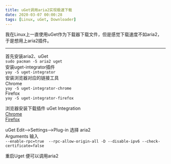 ```yaml
---
title: uGet调用aria2实现极速下载
date: 2020-03-07 00:00:28
tags: [Linux, uGet, Downloader]
---
```

我在Linux上一直使用uGet作为下载器下载文件，但是感觉下载速度不如aria2，于是想用上aria2插件。
*** 
首先安装aria2、uGet  
`sudo pacman -S aria2 uget`  
安装uget-integrator插件  
`yay -S uget-integrator`  
安装浏览器对应的链接工具  
Chrome  
`yay -S uget-integrator-chrome`  
Firefox  
`yay -S uget-integrator-firefox`

浏览器安装下载插件 uGet Integration  
[Chrome](https://chrome.google.com/webstore/detail/uget-integration/efjgjleilhflffpbnkaofpmdnajdpepi)  
[Firefox](https://addons.mozilla.org/en-US/firefox/addon/ugetintegration/)  

uGet Edit-->Settings-->Plug-in 选择 aria2  
Arguments 输入  
`--enable-rpc=true  --rpc-allow-origin-all -D --disable-ipv6 --check-certificate=false`

重启Uget 便可以调用aria2